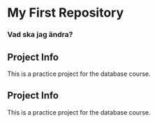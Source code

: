 # My First Repository
### Vad ska jag ändra?
## Project Info
This is a practice project for the database course.
## Project Info
This is a practice project for the database course.

